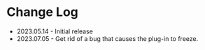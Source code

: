 # Change Log
- 2023.05.14 - Initial release
- 2023.07.05 - Get rid of a bug that causes the plug-in to freeze.